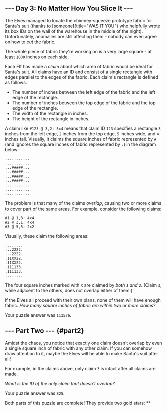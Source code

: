 \-\-- Day 3: No Matter How You Slice It \-\--
---------------------------------------------

The Elves managed to locate the chimney-squeeze prototype fabric for Santa\'s
suit (thanks to [someone]{title="WAS IT YOU"} who helpfully wrote its box IDs on
the wall of the warehouse in the middle of the night). Unfortunately, anomalies
are still affecting them - nobody can even agree on how to *cut* the fabric.

The whole piece of fabric they\'re working on is a very large square - at least
`1000` inches on each side.

Each Elf has made a *claim* about which area of fabric would be ideal for
Santa\'s suit. All claims have an ID and consist of a single rectangle with
edges parallel to the edges of the fabric. Each claim\'s rectangle is defined as
follows:

-   The number of inches between the left edge of the fabric and the left edge
    of the rectangle.
-   The number of inches between the top edge of the fabric and the top edge of
    the rectangle.
-   The width of the rectangle in inches.
-   The height of the rectangle in inches.

A claim like `#123 @ 3,2: 5x4` means that claim ID `123` specifies a rectangle
`3` inches from the left edge, `2` inches from the top edge, `5` inches wide,
and `4` inches tall. Visually, it claims the square inches of fabric represented
by `#` (and ignores the square inches of fabric represented by `.`) in the
diagram below:

    ...........
    ...........
    ...#####...
    ...#####...
    ...#####...
    ...#####...
    ...........
    ...........
    ...........

The problem is that many of the claims *overlap*, causing two or more claims to
cover part of the same areas. For example, consider the following claims:

    #1 @ 1,3: 4x4
    #2 @ 3,1: 4x4
    #3 @ 5,5: 2x2

Visually, these claim the following areas:

    ........
    ...2222.
    ...2222.
    .11XX22.
    .11XX22.
    .111133.
    .111133.
    ........

The four square inches marked with `X` are claimed by *both `1` and `2`*. (Claim
`3`, while adjacent to the others, does not overlap either of them.)

If the Elves all proceed with their own plans, none of them will have enough
fabric. *How many square inches of fabric are within two or more claims?*

Your puzzle answer was `113576`.

\-\-- Part Two \-\-- {#part2}
--------------------

Amidst the chaos, you notice that exactly one claim doesn\'t overlap by even a
single square inch of fabric with any other claim. If you can somehow draw
attention to it, maybe the Elves will be able to make Santa\'s suit after all!

For example, in the claims above, only claim `3` is intact after all claims are
made.

*What is the ID of the only claim that doesn\'t overlap?*

Your puzzle answer was `825`.

Both parts of this puzzle are complete! They provide two gold stars: \*\*
